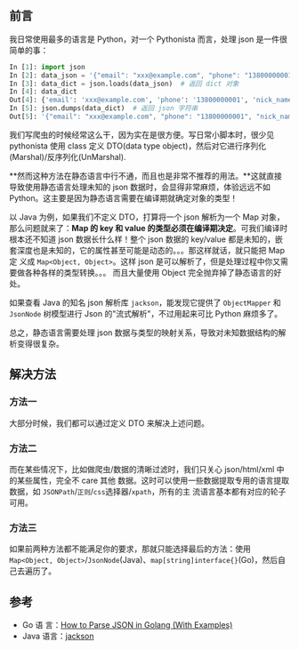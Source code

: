 ## 前言

我日常使用最多的语言是 Python，对一个 Pythonista 而言，处理 json 是一件很简单的事：

```python
In [1]: import json
In [2]: data_json = '{"email": "xxx@example.com", "phone": "13800000001", "nick_name": "ryan_c"}'
In [3]: data_dict = json.loads(data_json)  # 返回 dict 对象
In [4]: data_dict
Out[4]: {'email': 'xxx@example.com', 'phone': '13800000001', 'nick_name': 'ryan_c'}
In [5]: json.dumps(data_dict)  # 返回 json 字符串
Out[5]: '{"email": "xxx@example.com", "phone": "13800000001", "nick_name": "ryan_c"}'
```

我们写爬虫的时候经常这么干，因为实在是很方便。写日常小脚本时，很少见 pythonista 使用 class 定义
DTO(data type object)，然后对它进行序列化(Marshal)/反序列化(UnMarshal).

**然而这种方法在静态语言中行不通，而且也是非常不推荐的用法。**这就直接导致使用静态语言处理未知的
json 数据时，会显得非常麻烦，体验远远不如 Python。这主要是因为静态语言需要在编译期就确定对象的类型！

以 Java 为例，如果我们不定义 DTO，打算将一个 json 解析为一个 Map 对象，那么问题就来了：**Map 的 key
和 value 的类型必须在编译期决定**。可我们编译时根本还不知道 json 数据长什么样！整个 json 数据的
key/value 都是未知的，嵌套深度也是未知的，它的属性甚至可能是动态的。。。那这样就话，就只能把 Map 定
义成 `Map<Object, Object>`。这样 json 是可以解析了，但是处理过程中你又需要做各种各样的类型转换。。。
而且大量使用 Object 完全抛弃掉了静态语言的好处。

如果查看 Java 的知名 json 解析库 `jackson`，能发现它提供了 `ObjectMapper` 和 `JsonNode` 树模型进行
Json 的"流式解析"，不过用起来可比 Python 麻烦多了。

总之，静态语言需要处理 json 数据与类型的映射关系，导致对未知数据结构的解析变得很复杂。

## 解决方法

### 方法一

大部分时候，我们都可以通过定义 DTO 来解决上述问题。

### 方法二

而在某些情况下，比如做爬虫/数据的清晰过滤时，我们只关心 json/html/xml 中的某些属性，完全不 care 其他
数据。这时可以使用一些数据提取专用的语言提取数据，如 `JSONPath`/`正则`/`css`选择器/`xpath`，所有的主
流语言基本都有对应的轮子可用。

### 方法三

如果前两种方法都不能满足你的要求，那就只能选择最后的方法：使用
`Map<Object, Object>`/`JsonNode`(Java)、`map[string]interface{}`(Go)，然后自己去遍历了。

## 参考

- Go 语
  言：[How to Parse JSON in Golang (With Examples)](https://www.sohamkamani.com/blog/2017/10/18/parsing-json-in-golang/)
- Java 语言：[jackson](https://github.com/FasterXML/jackson)
